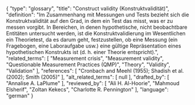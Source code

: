 {
    "type": "glossary",
    "title": "Construct validity (Konstruktvalidität)",
    "definition": "Im Zusammenhang mit Messungen und Tests bezieht sich die Konstruktvalidität auf den Grad, in dem ein Test das misst, was er zu messen vorgibt. In Bereichen, in denen hypothetische, nicht beobachtbare Entitäten untersucht werden, ist die Konstruktvalidierung im Wesentlichen ein Theorietest, da es darum geht, festzustellen, ob eine Messung (ein Fragebogen, eine Laboraufgabe usw.) eine gültige Repräsentation eines hypothetischen Konstrukts ist (d. h. einer Theorie entspricht).",
    "related_terms": [
        "Measurement crisis",
        "Measurement validity",
        "Questionable Measurement Practices (QMP)",
        "Theory",
        "Validity",
        "Validation"
    ],
    "references": [
        "Cronbach and Meehl (1955); Shadish et al. (2002); Smith (2005)"
    ],
    "alt_related_terms": [
        null
    ],
    "drafted_by": [
        "Annalise A. LaPlume"
    ],
    "reviewed_by": [
        "Ali H. Al-Hoorie",
        "Mahmoud Elsherif",
        "Zoltan Kekecs",
        "Charlotte R. Pennington"
    ],
    "language": "german"
}